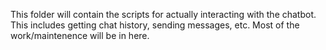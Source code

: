 This folder will contain the scripts for actually interacting with the chatbot. This includes getting chat history, sending messages, etc. Most of the work/maintenence will be in here.